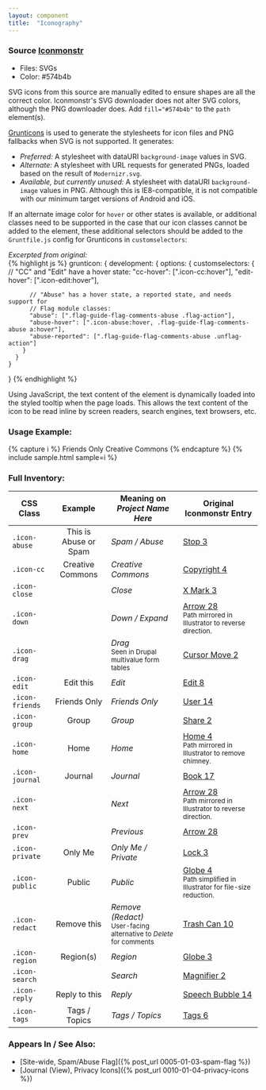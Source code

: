 ```yaml
---
layout: component
title:  "Iconography"
---
```


### Source [Iconmonstr](http://iconmonstr.com/)
- Files: SVGs
- Color: #574b4b

SVG icons from this source are manually edited to ensure shapes are all the
correct color. Iconmonstr's SVG downloader does not alter SVG colors, although
the PNG downloader does. Add `fill="#574b4b"` to the `path` element(s).

[Grunticons](https://github.com/filamentgroup/grunticon) is used to generate the
stylesheets for icon files and PNG fallbacks when SVG is not supported. It
generates:

- _Preferred:_ A stylesheet with dataURI `background-image` values in SVG.
- _Alternate:_ A stylesheet with URL requests for generated PNGs, loaded based on
  the result of `Modernizr.svg`.
- _Available, but currently unused:_ A stylesheet with dataURI `background-image`
  values in PNG. Although this is IE8-compatible, it is not compatible with our
  minimum target versions of Android and iOS.

If an alternate image color for `hover` or other states is available, or additional
classes need to be supported in the case that our icon classes cannot be added to
the element, these additional selectors should be added to the `Gruntfile.js`
config for Grunticons in `customselectors`:

<div class="styleguide-sample">
<div class="example">
  <em>Excerpted from original:</em>
</div>
<div class="code">
{% highlight js %}
  grunticon: {
    development: {
      options: {
        customselectors: {
          // "CC" and "Edit" have a hover state:
          "cc-hover": [".icon-cc:hover"],
          "edit-hover": [".icon-edit:hover"],

          // "Abuse" has a hover state, a reported state, and needs support for
          // Flag module classes:
          "abuse": [".flag-guide-flag-comments-abuse .flag-action"],
          "abuse-hover": [".icon-abuse:hover, .flag-guide-flag-comments-abuse a:hover"],
          "abuse-reported": [".flag-guide-flag-comments-abuse .unflag-action"]
        }
      }
    }
  }
{% endhighlight %}
</div></div>

Using JavaScript, the text content of the element is dynamically loaded into
the styled tooltip when the page loads. This allows the text content of the icon
to be read inline by screen readers, search engines, text browsers, etc.



### Usage Example:
{% capture i %}
  <span class="icon-friends">Friends Only</span>
  <a class="icon-cc">Creative Commons</a>
{% endcapture %}
{% include sample.html sample=i %}

<h3 class="icons-inventory">Full Inventory:</h3>

| CSS Class       | Example                                                | Meaning on _Project Name Here_ | Original Iconmonstr Entry                                |
| --------------- |:------------------------------------------------------:| ------------------------ | -------------------------------------------------------- |
| `.icon-abuse`   | <a class="icon-abuse">This is Abuse or Spam</a>        | _Spam / Abuse_           | [Stop 3](http://iconmonstr.com/stop-3-icon/)             |
| `.icon-cc`      | <a class="icon-cc">Creative Commons</a>                | _Creative Commons_       | [Copyright 4](http://iconmonstr.com/copyright-4-icon/)   |
| `.icon-close`   | <a class="icon-close"></a>                             | _Close_                  | [X Mark 3](http://iconmonstr.com/x-mark-3-icon)          |
| `.icon-down`    | <a class="icon-down"></a>                              | _Down / Expand_          | [Arrow 28](http://iconmonstr.com/arrow-28-icon) <br/> <small>Path mirrored in Illustrator to reverse direction.</small> |
| `.icon-drag`    | <a class="icon-drag"></a>                              | _Drag_ <br/> <small>Seen in Drupal multivalue form tables</small> | [Cursor Move 2](http://iconmonstr.com/cursor-move-2-icon) |
| `.icon-edit`    | <a class="icon-edit">Edit this</a>                     | _Edit_                   | [Edit 8](http://iconmonstr.com/edit-8-icon/)             |
| `.icon-friends` | <span class="icon-friends">Friends Only</span>         | _Friends Only_           | [User 14](http://iconmonstr.com/user-14-icon/)           |
| `.icon-group`   | <span class="icon-group">Group</span>                  | _Group_                  | [Share 2](http://iconmonstr.com/share-2-icon/)           |
| `.icon-home`    | <span class="icon-home">Home</span>                    | _Home_                   | [Home 4](http://iconmonstr.com/home-4-icon/) <br/> <small>Path mirrored in Illustrator to remove chimney.</small> |
| `.icon-journal` | <span class="icon-journal">Journal</span>              | _Journal_                | [Book 17](http://iconmonstr.com/book-17-icon/)           |
| `.icon-next`    | <a class="icon-next"></a>                              | _Next_                   | [Arrow 28](http://iconmonstr.com/arrow-28-icon) <br/> <small>Path mirrored in Illustrator to reverse direction.</small> |
| `.icon-prev`    | <a class="icon-prev"></a>                              | _Previous_               | [Arrow 28](http://iconmonstr.com/arrow-28-icon)          |
| `.icon-private` | <span class="icon-private">Only Me</span>              | _Only Me / Private_      | [Lock 3](http://iconmonstr.com/lock-3-icon/)             |
| `.icon-public`  | <span class="icon-public">Public</span>                | _Public_                 | [Globe 4](http://iconmonstr.com/globe-4-icon/) <br/> <small>Path simplified in Illustrator for file-size reduction.</small>          |
| `.icon-redact`  | <a class="icon-redact">Remove this</a>                 | _Remove (Redact)_ <br/> <small>User-facing alternative to _Delete_ for comments</small> | [Trash Can 10](http://iconmonstr.com/trash-can-10-icon/)   |
| `.icon-region`  | <span class="icon-region">Region(s)</span>             | _Region_                 | [Globe 3](http://iconmonstr.com/globe-3-icon/)           |
| `.icon-search`  | <span class="icon-search"></span>                      | _Search_                 | [Magnifier 2](http://iconmonstr.com/magnifier-2-icon/) |
| `.icon-reply`   | <a class="icon-reply">Reply to this</a>                | _Reply_                  | [Speech Bubble 14](http://iconmonstr.com/speech-bubble-14-icon/) |
| `.icon-tags`    | <span class="icon-tags">Tags / Topics</span>           | _Tags / Topics_          | [Tags 6](http://iconmonstr.com/tags-6-icon/)             |


### Appears In / See Also:

* [Site-wide, Spam/Abuse Flag]({% post_url 0005-01-03-spam-flag %})
* [Journal (View), Privacy Icons]({% post_url 0010-01-04-privacy-icons %})
